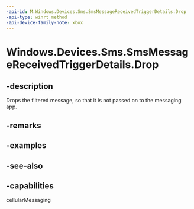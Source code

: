 ```yaml
---
-api-id: M:Windows.Devices.Sms.SmsMessageReceivedTriggerDetails.Drop
-api-type: winrt method
-api-device-family-note: xbox
---
```


<!-- Method syntax
public void Drop()
-->

# Windows.Devices.Sms.SmsMessageReceivedTriggerDetails.Drop

## -description
Drops the filtered message, so that it is not passed on to the messaging app.

## -remarks

## -examples

## -see-also


## -capabilities
cellularMessaging

